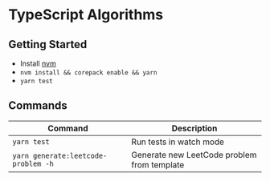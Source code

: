 # TypeScript Algorithms

## Getting Started

-   Install [nvm](https://github.com/nvm-sh/nvm)
-   `nvm install && corepack enable && yarn`
-   `yarn test`

## Commands

| Command                             | Description                                 |
| ----------------------------------- | ------------------------------------------- |
| `yarn test`                         | Run tests in watch mode                     |
| `yarn generate:leetcode-problem -h` | Generate new LeetCode problem from template |
